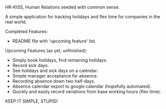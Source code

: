 HR-KISS, Human Relations seeded with common sense. 

A simple application for tracking holidays and flex time for companies in the real world. 

Completed Features:
* README file with 'upcoming feature' list.

Upcoming Features (as yet, unfinished):
* Simply book holidays, find remaining holidays.
* Record sick days.
* See holidays and sick days on a calendar. 
* Simple manager acceptance for absence.
* Recording absence down two half-days.
* Absence calendar export to google calendar (hopefully automated).
* Quickly and easily record variations from base working hours (flex time).

KEEP IT SIMPLE, STUPID!
